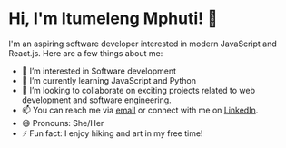 # Hi, I'm Itumeleng Mphuti! 👋

I'm an aspiring software developer interested in modern JavaScript and React.js. Here are a few things about me:

- 👀 I’m interested in Software development
- 🌱 I’m currently learning JavaScript and Python
- 💞️ I’m looking to collaborate on exciting projects related to web development and software engineering.
- 📫 You can reach me via [email](itumeleng1mphuti@gmail.com) or connect with me on [LinkedIn](www.linkedin.com/in/itumeleng-mphuti-ab460314b).
- 😄 Pronouns: She/Her
- ⚡ Fun fact: I enjoy hiking and art in my free time!

<!---
ItumelengMphuti/ItumelengMphuti is a ✨ special ✨ repository because its `README.md` (this file) appears on your GitHub profile.
You can click the Preview link to take a look at your changes.
--->
